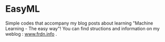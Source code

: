 # EasyML
Simple codes that accompany my blog posts about learning "Machine Learning - The easy way"!
You can find structions and information on my weblog : www.frdn.info .
